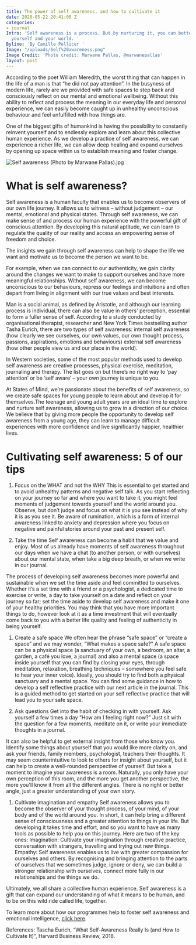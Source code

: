 ```yaml
---
title: The power of self awareness, and how to cultivate it
date: 2020-05-22 20:41:00 Z
categories:
- journal
Intro: 'Self awareness is a process. But by nurturing it, you can better understand
  yourself and your world. '
Byline: 'By Camille Pellicer '
Image: "/uploads/Self%20awareness.png"
Image Credit: 'Photo credit: Marwane Pallas, @marwanepallas'
layout: post
---
```


According to the poet William Meredith, the worst thing that can happen in the life of a man is that “he did not pay attention”. In the busyness of modern life, rarely are we provided with safe spaces to step back and consciously reflect on our mental and emotional wellbeing. Without this ability to reflect and process the meaning in our everyday life and personal experience, we can easily become caught up in unhealthy unconscious behaviour and feel unfulfilled with how things are.

One of the biggest gifts of humankind is having the possibility to constantly reinvent yourself and to endlessly explore and learn about this collective human experience. As we develop a practice of self awareness, we can experience a richer life, we can allow deep healing and expand ourselves  by opening up space within us to establish meaning and foster change.

![Self awareness (Photo by Marwane Pallas).jpg](/uploads/Self%20awareness%20(Photo%20by%20Marwane%20Pallas).jpg)

# What is self awareness?

Self awareness is a human faculty that enables us to become observers of our own life journey. It allows us to witness – without judgement – our mental, emotional and physical states. Through self awareness, we can make sense of and process our human experience with the powerful gift of conscious attention. By developing this natural aptitude, we can learn to regulate the quality of our reality and access an empowering sense of freedom and choice.

The insights we gain through self awareness can help to shape the life we want and motivate us to become the person we want to be.

For example, when we can connect to our authenticity, we gain clarity around the changes we want to make to support ourselves and have more meaningful relationships. Without self awareness, we can become unconscious to our behaviours, repress our feelings and intuitions and often depart from living in alignment with our true values and best interests.

Man is a social animal, as defined by Aristotle, and although our learning process is individual, there can also be value in others' perception, essential to form a fuller sense of self. According to a study conducted by organisational therapist, researcher and New York Times bestselling author Tasha Eurich, there are two types of self awareness:
internal self awareness (how clearly we see ourselves, our own values, our own thought process, passions, aspirations, emotions and behaviours)
external self awareness (how other people view us and our place in the world).

In Western societies, some of the most popular methods used to develop self awareness are creative processes, physical exercise, meditation, journaling and therapy. The list goes on but there’s no right way to ‘pay attention’ or be ‘self aware’ – your own journey is unique to you.

At States of Mind, we’re passionate about the benefits of self awareness, so we create safe spaces for young people to learn about and develop it for themselves.The teenage and young adult years are an ideal time to explore and nurture self awareness, allowing us to grow in a direction of our choice. We believe that by giving more people the opportunity to develop self awareness from a young age, they can learn to manage difficult experiences with more confidence and live significantly happier, healthier lives.

# Cultivating self awareness: 5 of our tips

1. Focus on the WHAT and not the WHY
   This is essential to get started and to avoid unhealthy patterns and negative self talk. As you start reflecting on your journey so far and where you want to take it, you might feel moments of judgement towards yourself and the world around you. Observe, but don’t judge and focus on what it is you see instead of why it is as you see it. Be aware of rumination, which is a form of internal awareness linked to anxiety and depression where you focus on negative and painful stories around your past and present self.

2. Take the time
   Self awareness can become a habit that we value and enjoy. Most of us already have moments of self awareness throughout our days when we have a chat (to another person, or with ourselves) about our mental state, when take a big deep breath, or when we write in our journal.

The process of developing self awareness becomes more powerful and sustainable when we set the time aside and feel committed to ourselves. Whether it’s a set time with a friend or a psychologist, a dedicated time to exercise or write, a day to take yourself on a date and reflect on your journey so far; set the time aside to develop self awareness and make it one of your healthy priorities. You may think that you have more important things to do, however look at it as a time investment that will eventually come back to you with a better life quality and feeling of authenticity in being yourself.

1. Create a safe space
   We often hear the phrase “safe space” or “create a space” and we may wonder, “What makes a space safe?” A safe space can be a physical space (a sanctuary of your own, a bedroom, an altar, a garden, a café you love, a journal) and also a mental space (a space inside yourself that you can find by closing your eyes, through meditation, relaxation, breathing techniques – somewhere you feel safe to hear your inner voice). Ideally, you should try to find both a physical sanctuary and a mental space. You can find some guidance in how to develop a self reflective practice with our next article in the journal. This is a guided method to get started on your self reflective practice that will lead you to your safe space.

2. Ask questions
   Get into the habit of checking in with yourself. Ask yourself a few times a day “How am I feeling right now?” Just sit with the question for a few moments, meditate on it, or write your immediate thoughts in a journal.

It can also be helpful to get external insight from those who know you. Identify some things about yourself that you would like more clarity on, and ask your friends, family members, psychologist, teachers their thoughts. It may seem counterintuitive to look to others for insight about yourself, but it can help to create a well-rounded perspective of yourself. But take a moment to imagine your awareness is a room. Naturally, you only have your own perception of this room, and the more you get another perspective, the more you'll know it from all the different angles. There is no right or better angle, just a greater understanding of your own story.

1. Cultivate imagination and empathy
   Self awareness allows you to become the observer of your thought process, of your mind, of your body and of the world around you. In short, it can help bring a different sense of consciousness and a greater attention to things in your life. But developing it takes time and effort, and so you want to have as many tools as possible to help you on this journey. Here are two of the key ones:
   Imagination: Cultivate your imagination through creative practice, conversation with strangers, travelling and trying out new things.
   Empathy: Self awareness enables us to live with greater compassion for ourselves and others. By recognising and bringing attention to the parts of ourselves that we sometimes judge, ignore or deny, we can build a stronger relationship with ourselves, connect more fully in our relationships and the things we do.

Ultimately, we all share a collective human experience. Self awareness is a gift that can expand our understanding of what it means to be human, and to be on this wild ride called life, together.

To learn more about how our programmes help to foster self awareness and emotional intelligence, [click here](/what-we-do).

References:
Tascha Eurich, “What Self-Awareness Really Is (and How to Cultivate It)”, Harvard Business Review, 2018.